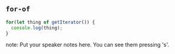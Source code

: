 ##  `for-of`

```javascript
for(let thing of getIterator()) {
  console.log(thing);
}
```

note:
    Put your speaker notes here.
    You can see them pressing 's'.
